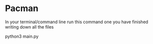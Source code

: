 # Pacman

In your terminal/command line run this command one you have finished writing down all the files

python3 main.py
